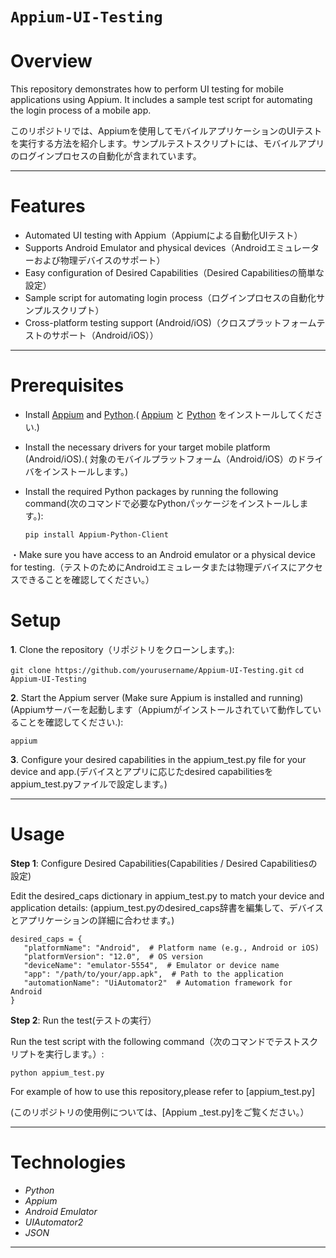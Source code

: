 
# `Appium-UI-Testing`

# Overview

This repository demonstrates how to perform UI testing for mobile applications using Appium. It includes a sample test script for automating the login process of a mobile app.

このリポジトリでは、Appiumを使用してモバイルアプリケーションのUIテストを実行する方法を紹介します。サンプルテストスクリプトには、モバイルアプリのログインプロセスの自動化が含まれています。

---
# Features
- Automated UI testing with Appium（Appiumによる自動化UIテスト）
- Supports Android Emulator and physical devices（Androidエミュレーターおよび物理デバイスのサポート）
- Easy configuration of Desired Capabilities（Desired Capabilitiesの簡単な設定）
- Sample script for automating login process（ログインプロセスの自動化サンプルスクリプト）
- Cross-platform testing support (Android/iOS)（クロスプラットフォームテストのサポート（Android/iOS））

 ---
 
# Prerequisites
- Install [Appium](https://appium.io/) and [Python](https://www.python.org/downloads/).( [Appium](https://appium.io/) と [Python](https://www.python.org/downloads/) をインストールしてください.)
- Install the necessary drivers for your target mobile platform (Android/iOS).( 対象のモバイルプラットフォーム（Android/iOS）のドライバをインストールします。)
- Install the required Python packages by running the following command(次のコマンドで必要なPythonパッケージをインストールします。):
    
  ```pip install Appium-Python-Client```

・Make sure you have access to an Android emulator or a physical device for testing.（テストのためにAndroidエミュレータまたは物理デバイスにアクセスできることを確認してください。）
# Setup

**1**.	Clone the repository（リポジトリをクローンします。):

```git clone https://github.com/yourusername/Appium-UI-Testing.git```
```cd Appium-UI-Testing```


**2**.	Start the Appium server (Make sure Appium is installed and running) (Appiumサーバーを起動します（Appiumがインストールされていて動作していることを確認してください.):

```appium```


**3**.	Configure your desired capabilities in the appium_test.py file for your device and app.(デバイスとアプリに応じたdesired capabilitiesをappium_test.pyファイルで設定します。)


---

# Usage

**Step 1**: Configure Desired Capabilities(Capabilities / Desired Capabilitiesの設定)

Edit the desired_caps dictionary in appium_test.py to match your device and application details:
(appium_test.pyのdesired_caps辞書を編集して、デバイスとアプリケーションの詳細に合わせます。)
```
desired_caps = {
   "platformName": "Android",  # Platform name (e.g., Android or iOS)
   "platformVersion": "12.0",  # OS version
   "deviceName": "emulator-5554",  # Emulator or device name
   "app": "/path/to/your/app.apk",  # Path to the application
   "automationName": "UiAutomator2"  # Automation framework for Android
}
```

**Step 2**: Run the test(テストの実行）

Run the test script with the following command（次のコマンドでテストスクリプトを実行します。）:

```python appium_test.py```

For example of how to use this repository,please refer to [appium_test.py]

(このリポジトリの使用例については、[Appium _test.py]をご覧ください。）

---

# Technologies
- *Python*
- *Appium*
- *Android Emulator*
- *UIAutomator2*
- *JSON*

---
